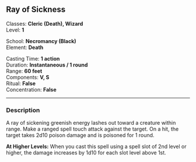 ## Ray of Sickness

Classes: **Cleric (Death), Wizard**  
Level: **1**  

School: **Necromancy (Black)**  
Element: **Death**  

Casting Time: **1 action**  
Duration: **Instantaneous / 1 round**  
Range: **60 feet**  
Components: **V, S**  
Ritual: **False**  
Concentration: **False**  

------

### Description

A ray of sickening greenish energy lashes out toward a creature within range. Make a ranged spell touch attack against the target. On a hit, the target takes 2d10 poison damage and is poisoned for 1 round.

**At Higher Levels:** When you cast this spell using a spell slot of 2nd level or higher, the damage increases by 1d10 for each slot level above 1st.